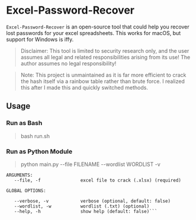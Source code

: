 # Excel-Password-Recover

`Excel-Password-Recover` is an open-source tool that could help you recover lost passwords for your excel spreadsheets. This works for macOS, but support for Windows is iffy.

> Disclaimer: This tool is limited to security research only, and the user assumes all legal and related responsibilities arising from its use! The author assumes no legal responsibility!

> Note: This project is unmaintained as it is far more efficient to crack the hash itself via a rainbow table rather than brute force. I realized this after I made this and quickly switched methods.

## Usage

### Run as Bash
> bash run.sh

### Run as Python Module

> python main.py --file FILENAME --wordlist WORDLIST -v

```
ARGUMENTS:
   --file, -f               excel file to crack (.xlsx) (required)

GLOBAL OPTIONS:

   --verbose, -v            verbose (optional, default: false)
   --wordlist, -w           wordlist (.txt) (optional)
   --help, -h               show help (default: false)```
